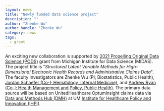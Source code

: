 ```yaml
---
layout: news
title: "Newly funded data science project"
description: ""
author: "Zhenke Wu"
author_handle: "Zhenke Wu"
category: news
tags: 
  - grant
---
```


An exciting new collaboration is supported by [2021 Propelling Original Data Science (PODS)](https://midas.umich.edu/data-science-and-ai-funding-supports-healthcare-environment-anti-racism-and-other-research/) grant from Michigan Institute for Data Science (MIDAS). The project title is "*Structured Latent Variable Methods for High-Dimensional Electronic Health Records and Administrative Claims Data*". The faculty investigators are Zhenke Wu (PI; Biostatistics, Public Health), [Jordan Schaefer (Co-I; Hematology, Internal Medicine)](https://www.uofmhealth.org/profile/31661/jordan-kendall-schaefer-md), and [Andrew Ryan (Co-I; Health Management and Policy, Public Health)](https://sph.umich.edu/faculty-profiles/ryan-andrew.html). The primary data source will be based on UnitedHealthcare OptumInsight claims data via [Data and Methods Hub (DMH)](https://ihpi.umich.edu/member-resources/data-and-methods/available-datasets) at UM [Institute for Healthcare Policy and Innovation (IHPI)](https://ihpi.umich.edu/).